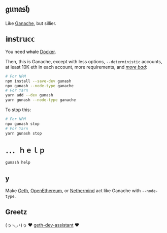 # 𝔤𝔲𝔫𝔞𝔰𝔥

Like [Ganache](https://github.com/trufflesuite/ganache-cli), but sillier.

## 𝕚𝕟𝕤𝕥𝕣𝕦𝕔𝕔

You need <s>whale</s> [Docker](https://www.docker.com/).

Then, this is Ganache, except with less options, `--deterministic` accounts, at least 10K eth in each account, more requirements, and [*more bad*](https://github.com/trufflesuite/ganache-cli/issues/257#issuecomment-360053995):

```sh
# For NPM
npm install --save-dev gunash
npx gunash --node-type ganache
# For Yarn
yarn add --dev gunash
yarn gunash --node-type ganache
```

To stop this:

```sh
# For NPM
npx gunash stop
# For Yarn
yarn gunash stop
```

## ．．．ｈｅｌｐ

```sh
gunash help
```

## y

Make [Geth](https://geth.ethereum.org/), [OpenEthereum](https://github.com/openethereum/openethereum), or [Nethermind](https://nethermind.io/client) act like Ganache with `--node-type`.

## Greetz

(っ◔◡◔)っ ♥ [geth-dev-assistant](https://github.com/cgewecke/geth-dev-assistant) ♥
